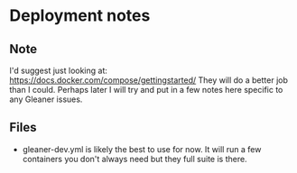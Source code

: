 # Deployment notes

## Note
I'd suggest just looking at: https://docs.docker.com/compose/gettingstarted/   They will do a 
better job than I could.  Perhaps later I will try and put in a few notes here specific to any
Gleaner issues. 


## Files

* gleaner-dev.yml is likely the best to use for now.  It will run a few 
containers you don't always need but they full suite is there.  